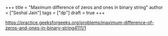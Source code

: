 +++
title = "Maximum difference of zeros and ones in binary string"
author = ["Seshal Jain"]
tags = ["dp"]
draft = true
+++

<https://practice.geeksforgeeks.org/problems/maximum-difference-of-zeros-and-ones-in-binary-string4111/1>

